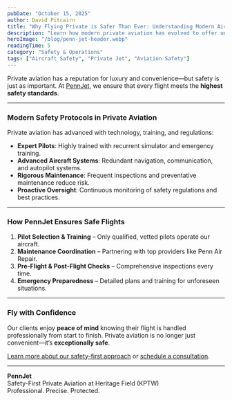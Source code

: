 ```yaml
---
pubDate: "October 15, 2025"
author: David Pitcairn
title: "Why Flying Private is Safer Than Ever: Understanding Modern Aircraft Safety"
description: "Learn how modern private aviation has evolved to offer unmatched safety. PennJet prioritizes safety through expert pilots, maintenance, and proactive oversight."
heroImage: "/blog/penn-jet-header.webp"
readingTime: 5
category: "Safety & Operations"
tags: ["Aircraft Safety", "Private Jet", "Aviation Safety"]
---
```


Private aviation has a reputation for luxury and convenience—but safety is just as important. At [PennJet](/#about-us), we ensure that every flight meets the **highest safety standards**.

---

### Modern Safety Protocols in Private Aviation

Private aviation has advanced with technology, training, and regulations:

- **Expert Pilots**: Highly trained with recurrent simulator and emergency training.
- **Advanced Aircraft Systems**: Redundant navigation, communication, and autopilot systems.
- **Rigorous Maintenance**: Frequent inspections and preventative maintenance reduce risk.
- **Proactive Oversight**: Continuous monitoring of safety regulations and best practices.

---

### How PennJet Ensures Safe Flights

1. **Pilot Selection & Training** – Only qualified, vetted pilots operate our aircraft.
2. **Maintenance Coordination** – Partnering with top providers like Penn Air Repair.
3. **Pre-Flight & Post-Flight Checks** – Comprehensive inspections every time.
4. **Emergency Preparedness** – Detailed plans and training for unforeseen situations.

---

### Fly with Confidence

Our clients enjoy **peace of mind** knowing their flight is handled professionally from start to finish. Private aviation is no longer just convenient—it’s **exceptionally safe**.

[Learn more about our safety-first approach](/#about-us) or [schedule a consultation](/#contact-us).

---

**PennJet**  
Safety-First Private Aviation at Heritage Field (KPTW)  
Professional. Precise. Protected.
